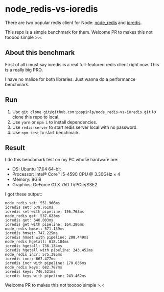 # node\_redis-vs-ioredis

There are two popular redis client for Node: [node\_redis](https://github.com/NodeRedis/node_redis) and [ioredis](https://github.com/luin/ioredis).

This repo is a simple benchmark for them. Welcome PR to makes this not tooooo simple >.<

## About this benchmark

First of all i must say ioredis is a real full-featured redis client right now. This is a really big PRO.

I have no malice for both libraries. Just wanna do a performance benchmark.

## Run

1. Use `git clone git@github.com:poppinlp/node_redis-vs-ioredis.git` to clone this repo to local.
1. Use `yarn` or `npm i` to install dependencies.
1. Use `redis-server` to start redis server local with no password.
1. Use `npm test` to start benchmark.

## Result

I do this benchmark test on my PC whose hardware are:

- OS: Ubuntu 17.04 64-bit
- Processor: Intel® Core™ i5-4590 CPU @ 3.30GHz × 4 
- Memory: 8GiB
- Graphics: GeForce GTX 750 Ti/PCIe/SSE2

I got these output:

```
node_redis set: 551.966ms
ioredis set: 679.761ms
ioredis set with pipeline: 156.763ms
node_redis get: 537.623ms
ioredis get: 640.003ms
ioredis get with pipeline: 164.286ms
node_redis hmset: 571.139ms
ioredis hmset: 747.225ms
ioredis hmset with pipeline: 208.449ms
node_redis hgetall: 618.184ms
ioredis hgetall: 736.134ms
ioredis hgetall with pipeline: 243.452ms
node_redis incr: 575.395ms
ioredis incr: 667.477ms
ioredis incr with pipeline: 170.836ms
node_redis keys: 682.787ms
ioredis keys: 746.521ms
ioredis keys with pipeline: 243.462ms
```

Welcome PR to makes this not tooooo simple >.<
